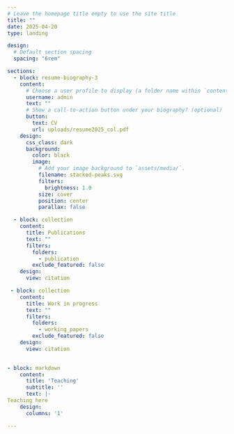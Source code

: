 ```yaml
---
# Leave the homepage title empty to use the site title
title: ""
date: 2025-04-20
type: landing

design:
  # Default section spacing
  spacing: "6rem"

sections:
  - block: resume-biography-3
    content:
      # Choose a user profile to display (a folder name within `content/authors/`)
      username: admin
      text: ""
      # Show a call-to-action button under your biography? (optional)
      button:
        text: CV
        url: uploads/resume2025_col.pdf
    design:
      css_class: dark
      background:
        color: black
        image:
          # Add your image background to `assets/media/`.
          filename: stacked-peaks.svg
          filters:
            brightness: 1.0
          size: cover
          position: center
          parallax: false

  - block: collection
    content:
      title: Publications
      text: ""
      filters:
        folders:
          - publication
        exclude_featured: false
    design:
      view: citation

 - block: collection
    content:
      title: Work in progress
      text: ""
      filters:
        folders:
          - working_papers
        exclude_featured: false
    design:
      view: citation

   
- block: markdown
    content:
      title: 'Teaching'
      subtitle: ''
      text: |-
Teaching here
    design:
      columns: '1'

---
```

